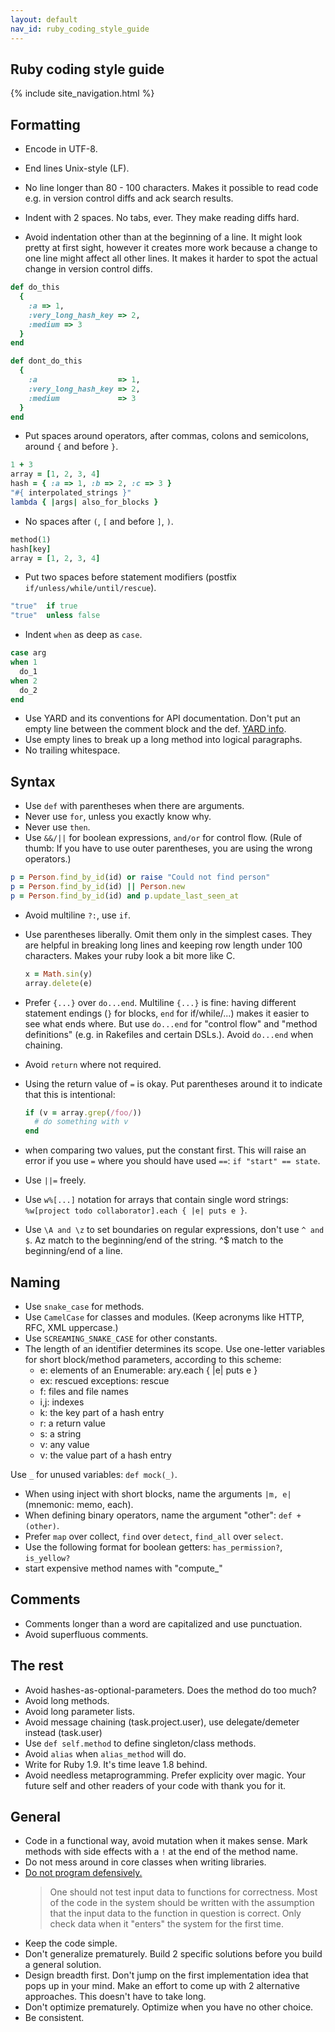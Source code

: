 ```yaml
---
layout: default
nav_id: ruby_coding_style_guide
---
```


<div class="page-header">
  <h2>Ruby coding style guide</h2>
</div>

{% include site_navigation.html %}

Formatting
----------

* Encode in UTF-8.
* End lines Unix-style (LF).
* No line longer than 80 - 100 characters. Makes it possible to read code e.g. in
  version control diffs and ack search results.

* Indent with 2 spaces. No tabs, ever. They make reading diffs hard.

* Avoid indentation other than at the beginning of a line. It might look pretty
  at first sight, however it creates more work because a change to one line might
  affect all other lines. It makes it harder to spot the actual change in
  version control diffs.

```ruby
def do_this
  {
    :a => 1,
    :very_long_hash_key => 2,
    :medium => 3
  }
end

def dont_do_this
  {
    :a                  => 1,
    :very_long_hash_key => 2,
    :medium             => 3
  }
end
```

* Put spaces around operators, after commas, colons and semicolons, around `{` and before `}`.

```ruby
1 + 3
array = [1, 2, 3, 4]
hash = { :a => 1, :b => 2, :c => 3 }
"#{ interpolated_strings }"
lambda { |args| also_for_blocks }
```

* No spaces after `(`, `[` and before `]`, `)`.

```ruby
method(1)
hash[key]
array = [1, 2, 3, 4]
```

* Put two spaces before statement modifiers (postfix `if/unless/while/until/rescue`).

```ruby
"true"  if true
"true"  unless false
```

* Indent `when` as deep as `case`.

```ruby
case arg
when 1
  do_1
when 2
  do_2
end
```

* Use YARD and its conventions for API documentation.  Don't put an empty line between
  the comment block and the def. [YARD info](http://yardoc.org/).
* Use empty lines to break up a long method into logical paragraphs.
* No trailing whitespace.


Syntax
------

* Use `def` with parentheses when there are arguments.
* Never use `for`, unless you exactly know why.
* Never use `then`.
* Use `&&/||` for boolean expressions, `and/or` for control flow.  (Rule
  of thumb: If you have to use outer parentheses, you are using the
  wrong operators.)

```ruby
p = Person.find_by_id(id) or raise "Could not find person"
p = Person.find_by_id(id) || Person.new
p = Person.find_by_id(id) and p.update_last_seen_at
```

* Avoid multiline `?:`, use `if`.
* Use parentheses liberally. Omit them only in the simplest cases.
  They are helpful in breaking long lines and keeping row length under
  100 characters. Makes your ruby look a bit more like C.
    ```ruby
    x = Math.sin(y)
    array.delete(e)
    ```

* Prefer `{...}` over `do...end`. Multiline `{...}` is fine: having different
  statement endings (`}` for blocks, `end` for if/while/...) makes it easier to
  see what ends where. But use `do...end` for "control flow" and
  "method definitions" (e.g. in Rakefiles and certain DSLs.). Avoid `do...end`
  when chaining.
* Avoid `return` where not required.
* Using the return value of `=` is okay. Put parentheses around it to indicate
  that this is intentional:
    ```ruby
    if (v = array.grep(/foo/))
      # do something with v
    end
    ```

* when comparing two values, put the constant first. This will raise an error
  if you use `=` where you should have used `==`: `if "start" == state`.

* Use `||=` freely.
* Use `w%[...]` notation for arrays that contain single word strings:
  `%w[project todo collaborator].each { |e| puts e }`.
* Use `\A and \z` to set boundaries on regular expressions, don't use `^ and $`.
  Az match to the beginning/end of the string. ^$ match to the beginning/end of a line.

Naming
------

* Use `snake_case` for methods.
* Use `CamelCase` for classes and modules. (Keep acronyms like HTTP, RFC, XML uppercase.)
* Use `SCREAMING_SNAKE_CASE` for other constants.
* The length of an identifier determines its scope.  Use one-letter variables for short
  block/method parameters, according to this scheme:
    * e: elements of an Enumerable: ary.each { |e| puts e }
    * ex: rescued exceptions: rescue
    * f: files and file names
    * i,j: indexes
    * k: the key part of a hash entry
    * r: a return value
    * s: a string
    * v: any value
    * v: the value part of a hash entry

Use `_` for unused variables: `def mock(_)`.
* When using inject with short blocks, name the arguments `|m, e|` (mnemonic: memo, each).
* When defining binary operators, name the argument "other": `def +(other)`.
* Prefer `map` over collect, `find` over `detect`, `find_all` over `select`.
* Use the following format for boolean getters: `has_permission?`, `is_yellow?`
* start expensive method names with "compute_"

Comments
--------

* Comments longer than a word are capitalized and use punctuation.
* Avoid superfluous comments.


The rest
--------

* Avoid hashes-as-optional-parameters. Does the method do too much?
* Avoid long methods.
* Avoid long parameter lists.
* Avoid message chaining (task.project.user), use delegate/demeter instead (task.user)
* Use `def self.method` to define singleton/class methods.
* Avoid `alias` when `alias_method` will do.
* Write for Ruby 1.9. It's time leave 1.8 behind.
* Avoid needless metaprogramming. Prefer explicity over magic. Your future self
  and other readers of your code with thank you for it.


General
-------

* Code in a functional way, avoid mutation when it makes sense. Mark methods
  with side effects with a `!` at the end of the method name.
* Do not mess around in core classes when writing libraries.
* [Do not program defensively.](http://www.erlang.se/doc/programming_rules.shtml#HDR11)
  <blockquote>
    One should not test input data to functions for correctness. Most of the code in the system
    should be written with the assumption that the input data to the function in question is
    correct. Only check data when it "enters" the system for the first time.
  </blockquote>
* Keep the code simple.
* Don't generalize prematurely. Build 2 specific solutions before you build a
  general solution.
* Design breadth first. Don't jump on the first implementation idea that pops up in your mind.
  Make an effort to come up with 2 alternative approaches. This doesn't have to take long.
* Don't optimize prematurely. Optimize when you have no other choice.
* Be consistent.
